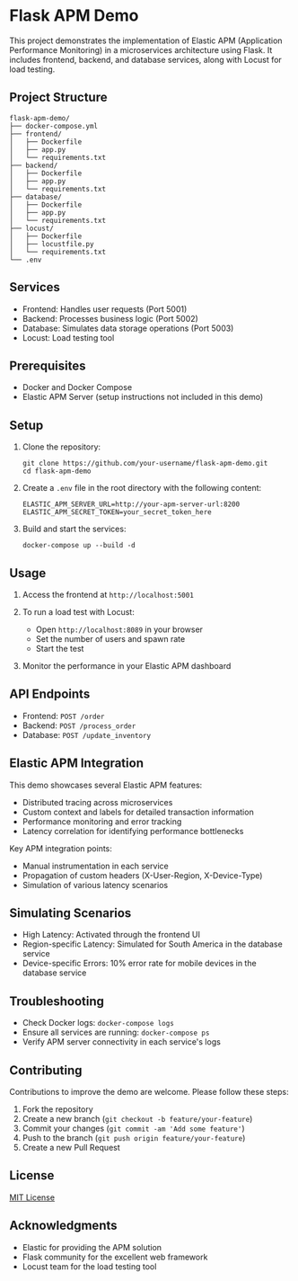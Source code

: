 # Flask APM Demo

This project demonstrates the implementation of Elastic APM (Application Performance Monitoring) in a microservices architecture using Flask. It includes frontend, backend, and database services, along with Locust for load testing.

## Project Structure

```
flask-apm-demo/
├── docker-compose.yml
├── frontend/
│   ├── Dockerfile
│   ├── app.py
│   └── requirements.txt
├── backend/
│   ├── Dockerfile
│   ├── app.py
│   └── requirements.txt
├── database/
│   ├── Dockerfile
│   ├── app.py
│   └── requirements.txt
├── locust/
│   ├── Dockerfile
│   ├── locustfile.py
│   └── requirements.txt
└── .env
```

## Services

- Frontend: Handles user requests (Port 5001)
- Backend: Processes business logic (Port 5002)
- Database: Simulates data storage operations (Port 5003)
- Locust: Load testing tool

## Prerequisites

- Docker and Docker Compose
- Elastic APM Server (setup instructions not included in this demo)

## Setup

1. Clone the repository:
   ```
   git clone https://github.com/your-username/flask-apm-demo.git
   cd flask-apm-demo
   ```

2. Create a `.env` file in the root directory with the following content:
   ```
   ELASTIC_APM_SERVER_URL=http://your-apm-server-url:8200
   ELASTIC_APM_SECRET_TOKEN=your_secret_token_here
   ```

3. Build and start the services:
   ```
   docker-compose up --build -d
   ```

## Usage

1. Access the frontend at `http://localhost:5001`

2. To run a load test with Locust:
   - Open `http://localhost:8089` in your browser
   - Set the number of users and spawn rate
   - Start the test

3. Monitor the performance in your Elastic APM dashboard

## API Endpoints

- Frontend: `POST /order`
- Backend: `POST /process_order`
- Database: `POST /update_inventory`

## Elastic APM Integration

This demo showcases several Elastic APM features:

- Distributed tracing across microservices
- Custom context and labels for detailed transaction information
- Performance monitoring and error tracking
- Latency correlation for identifying performance bottlenecks

Key APM integration points:

- Manual instrumentation in each service
- Propagation of custom headers (X-User-Region, X-Device-Type)
- Simulation of various latency scenarios

## Simulating Scenarios

- High Latency: Activated through the frontend UI
- Region-specific Latency: Simulated for South America in the database service
- Device-specific Errors: 10% error rate for mobile devices in the database service

## Troubleshooting

- Check Docker logs: `docker-compose logs`
- Ensure all services are running: `docker-compose ps`
- Verify APM server connectivity in each service's logs

## Contributing

Contributions to improve the demo are welcome. Please follow these steps:

1. Fork the repository
2. Create a new branch (`git checkout -b feature/your-feature`)
3. Commit your changes (`git commit -am 'Add some feature'`)
4. Push to the branch (`git push origin feature/your-feature`)
5. Create a new Pull Request

## License

[MIT License](https://opensource.org/licenses/MIT)

## Acknowledgments

- Elastic for providing the APM solution
- Flask community for the excellent web framework
- Locust team for the load testing tool
